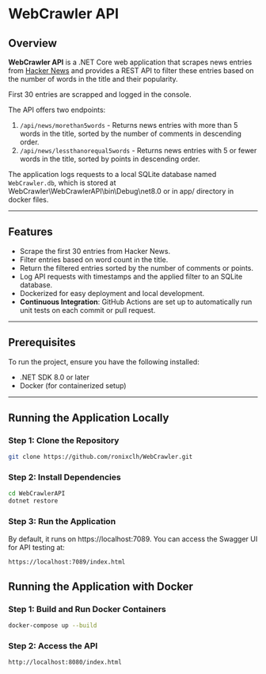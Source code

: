 ﻿# WebCrawler API

## Overview

**WebCrawler API** is a .NET Core web application that scrapes news entries from [Hacker News](https://news.ycombinator.com/) and provides a REST API to filter these entries based on the number of words in the title and their popularity. 

First 30 entries are scrapped and logged in the console.

The API offers two endpoints:

1. `/api/news/morethan5words` - Returns news entries with more than 5 words in the title, sorted by the number of comments in descending order.
2. `/api/news/lessthanorequal5words` - Returns news entries with 5 or fewer words in the title, sorted by points in descending order.

The application logs requests to a local SQLite database named `WebCrawler.db`, which is stored at WebCrawler\WebCrawlerAPI\bin\Debug\net8.0 or in app/ directory in docker files. 

---

## Features

- Scrape the first 30 entries from Hacker News.
- Filter entries based on word count in the title.
- Return the filtered entries sorted by the number of comments or points.
- Log API requests with timestamps and the applied filter to an SQLite database.
- Dockerized for easy deployment and local development.
- **Continuous Integration**: GitHub Actions are set up to automatically run unit tests on each commit or pull request.

---

## Prerequisites

To run the project, ensure you have the following installed:

- .NET SDK 8.0 or later
- Docker (for containerized setup)

---

## Running the Application Locally

### Step 1: Clone the Repository

````bash
git clone https://github.com/ronixclh/WebCrawler.git
````

### Step 2: Install Dependencies

````bash
cd WebCrawlerAPI
dotnet restore
````

### Step 3: Run the Application

By default, it runs on https://localhost:7089. You can access the Swagger UI for API testing at:

````bash
https://localhost:7089/index.html
````

## Running the Application with Docker

### Step 1: Build and Run Docker Containers

````bash
docker-compose up --build
````

### Step 2: Access the API

````bash
http://localhost:8080/index.html
````



